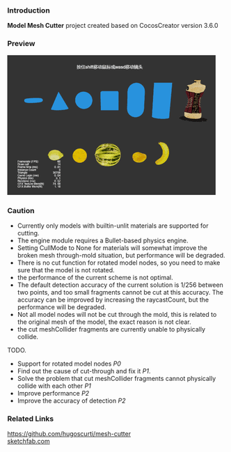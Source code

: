 ### Introduction
**Model Mesh Cutter** project created based on CocosCreator version 3.6.0

### Preview
![image](../../../gif/202203/2022032002.gif)

### Caution
- Currently only models with builtin-unlit materials are supported for cutting.
- The engine module requires a Bullet-based physics engine.
- Setting CullMode to None for materials will somewhat improve the broken mesh through-mold situation, but performance will be degraded.
- There is no cut function for rotated model nodes, so you need to make sure that the model is not rotated.
- the performance of the current scheme is not optimal.
- The default detection accuracy of the current solution is 1/256 between two points, and too small fragments cannot be cut at this accuracy. The accuracy can be improved by increasing the raycastCount, but the performance will be degraded.
- Not all model nodes will not be cut through the mold, this is related to the original mesh of the model, the exact reason is not clear.
- the cut meshCollider fragments are currently unable to physically collide.

TODO.
- Support for rotated model nodes *P0*
- Find out the cause of cut-through and fix it *P1*.
- Solve the problem that cut meshCollider fragments cannot physically collide with each other *P1*
- Improve performance *P2*
- Improve the accuracy of detection *P2*

### Related Links
https://github.com/hugoscurti/mesh-cutter    
[sketchfab.com](https://sketchfab.com/search?features=downloadable&licenses=322a749bcfa841b29dff1e8a1bb74b0b&licenses=b9ddc40b93e34cdca1fc152f39b9f375&licenses=72360ff1740d419791934298b8b6d270&licenses=bbfe3f7dbcdd4122b966b85b9786a989&licenses=2628dbe5140a4e9592126c8df566c0b7&licenses=34b725081a6a4184957efaec2cb84ed3&licenses=7c23a1ba438d4306920229c12afcb5f9&licenses=783b685da9bf457d81e829fa283f3567&licenses=5b54cf13b1a4422ca439696eb152070d&q=tag%3Afruit&sort_by=-likeCount&type=models)